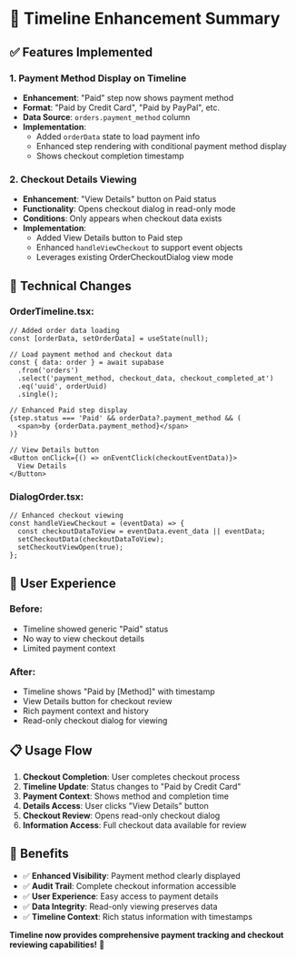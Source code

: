 # 🎯 Timeline Enhancement Summary

## ✅ **Features Implemented**

### 1. **Payment Method Display on Timeline**
- **Enhancement**: "Paid" step now shows payment method
- **Format**: "Paid by Credit Card", "Paid by PayPal", etc.
- **Data Source**: `orders.payment_method` column
- **Implementation**: 
  - Added `orderData` state to load payment info
  - Enhanced step rendering with conditional payment method display
  - Shows checkout completion timestamp

### 2. **Checkout Details Viewing**
- **Enhancement**: "View Details" button on Paid status
- **Functionality**: Opens checkout dialog in read-only mode
- **Conditions**: Only appears when checkout data exists
- **Implementation**:
  - Added View Details button to Paid step
  - Enhanced `handleViewCheckout` to support event objects
  - Leverages existing OrderCheckoutDialog view mode

## 🔧 **Technical Changes**

### **OrderTimeline.tsx:**
```tsx
// Added order data loading
const [orderData, setOrderData] = useState(null);

// Load payment method and checkout data
const { data: order } = await supabase
  .from('orders')
  .select('payment_method, checkout_data, checkout_completed_at')
  .eq('uuid', orderUuid)
  .single();

// Enhanced Paid step display
{step.status === 'Paid' && orderData?.payment_method && (
  <span>by {orderData.payment_method}</span>
)}

// View Details button
<Button onClick={() => onEventClick(checkoutEventData)}>
  View Details
</Button>
```

### **DialogOrder.tsx:**
```tsx
// Enhanced checkout viewing
const handleViewCheckout = (eventData) => {
  const checkoutDataToView = eventData.event_data || eventData;
  setCheckoutData(checkoutDataToView);
  setCheckoutViewOpen(true);
};
```

## 🎨 **User Experience**

### **Before:**
- Timeline showed generic "Paid" status
- No way to view checkout details
- Limited payment context

### **After:**
- Timeline shows "Paid by [Method]" with timestamp
- View Details button for checkout review
- Rich payment context and history
- Read-only checkout dialog for viewing

## 📋 **Usage Flow**

1. **Checkout Completion**: User completes checkout process
2. **Timeline Update**: Status changes to "Paid by Credit Card"
3. **Payment Context**: Shows method and completion time
4. **Details Access**: User clicks "View Details" button
5. **Checkout Review**: Opens read-only checkout dialog
6. **Information Access**: Full checkout data available for review

## 🚀 **Benefits**

- ✅ **Enhanced Visibility**: Payment method clearly displayed
- ✅ **Audit Trail**: Complete checkout information accessible
- ✅ **User Experience**: Easy access to payment details
- ✅ **Data Integrity**: Read-only viewing preserves data
- ✅ **Timeline Context**: Rich status information with timestamps

**Timeline now provides comprehensive payment tracking and checkout reviewing capabilities!** 🎉
